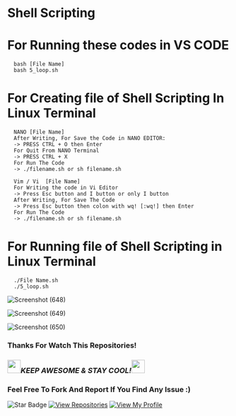 # Shell Scripting

# For Running these codes in VS CODE
      bash [File Name]
      bash 5_loop.sh

# For  Creating file of Shell Scripting In Linux Terminal

      NANO [File Name]
      After Writing, For Save the Code in NANO EDITOR: 
      -> PRESS CTRL + O then Enter
      For Quit From NANO Terminal
      -> PRESS CTRL + X
      For Run The Code
      -> ./filename.sh or sh filename.sh

      Vim / Vi  [File Name]
      For Writing the code in Vi Editor 
      -> Press Esc button and I button or only I button 
      After Writing, For Save The Code
      -> Press Esc button then colon with wq! [:wq!] then Enter
      For Run The Code
      -> ./filename.sh or sh filename.sh


# For Running file of Shell Scripting in Linux Terminal
      ./File Name.sh
      ./5_loop.sh
![Screenshot (648)](https://github.com/iamvikramkumar/shell_scripting/assets/89016145/92a823a7-f499-418b-8e5c-8056a05fd8a2)

![Screenshot (649)](https://github.com/iamvikramkumar/shell_scripting/assets/89016145/32f3cde1-e179-401a-8e04-4ecd4a6315db)

![Screenshot (650)](https://github.com/iamvikramkumar/shell_scripting/assets/89016145/2daf4f70-3ffb-4adb-90e5-e12138e50937)

### Thanks For Watch This Repositories!

### <img src="https://media.giphy.com/media/WUlplcMpOCEmTGBtBW/giphy.gif" width="30"><i>KEEP AWESOME & STAY COOL!</i><img src="https://media.giphy.com/media/WUlplcMpOCEmTGBtBW/giphy.gif" width="30">

### Feel Free To Fork And Report If You Find Any Issue :)

![Star Badge](https://img.shields.io/static/v1?label=%F0%9F%8C%9F&message=If%20Useful&style=style=flat&color=BC4E99)
[![View Repositories](https://img.shields.io/badge/View-My_Repositories-blue?logo=GitHub)](https://github.com/iamvikramkumar?tab=repositories)
[![View My Profile](https://img.shields.io/badge/View-My_Profile-green?logo=GitHub)](https://github.com/iamvikramkumar)
</div>
